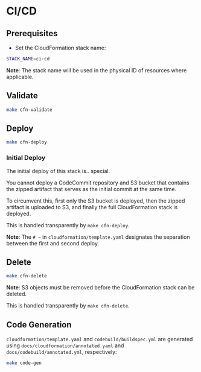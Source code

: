 # CI/CD

## Prerequisites

- Set the CloudFormation stack name:

```bash
STACK_NAME=ci-cd
```

**Note**: The stack name will be used in the physical ID of resources where applicable.

## Validate

```bash
make cfn-validate
```

## Deploy

```bash
make cfn-deploy
```

### Initial Deploy

The initial deploy of this stack is.. special.

You cannot deploy a CodeCommit repository and S3 bucket that contains the zipped artifact that serves as the initial commit at the same time.

To circumvent this, first only the S3 bucket is deployed, then the zipped artifact is uploaded to S3, and finally the full CloudFormation stack is deployed.

This is handled transparently by `make cfn-deploy`.

**Note**: The `# ~` in `cloudformation/template.yaml` designates the separation between the first and second deploy.

## Delete

```bash
make cfn-delete
```

**Note**: S3 objects must be removed before the CloudFormation stack can be deleted.

This is handled transparently by `make cfn-delete`.

## Code Generation

`cloudformation/template.yaml` and `codebuild/buildspec.yml` are generated using `docs/cloudformation/annotated.yaml` and `docs/codebuild/annotated.yml`, respectively:

```bash
make code-gen
```
